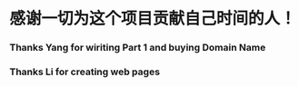 # 感谢一切为这个项目贡献自己时间的人！
### Thanks  Yang for wiriting Part 1 and buying Domain Name
### Thanks  Li for creating web pages
